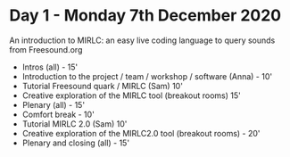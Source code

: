 
# Day 1 - Monday 7th December 2020

An introduction to MIRLC: an easy live coding language to query sounds from Freesound.org 

- Intros (all) - 15'
- Introduction to the project / team / workshop / software (Anna) - 10'
- Tutorial Freesound quark / MIRLC (Sam) 10'
- Creative exploration of the MIRLC tool (breakout rooms) 15'
- Plenary (all) - 15'
- Comfort break - 10'
- Tutorial MIRLC 2.0 (Sam) 10'
- Creative exploration of the MIRLC2.0 tool (breakout rooms) - 20'
- Plenary and closing (all) - 15'